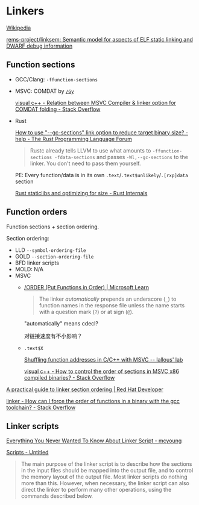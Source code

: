 # Linkers
[Wikipedia](https://en.wikipedia.org/wiki/Linker_(computing))

[rems-project/linksem: Semantic model for aspects of ELF static linking and DWARF debug information](https://github.com/rems-project/linksem)

## Function sections
- GCC/Clang: `-ffunction-sections`

- MSVC: COMDAT by [`/Gy`](https://learn.microsoft.com/en-us/cpp/build/reference/gy-enable-function-level-linking)

  [visual c++ - Relation between MSVC Compiler & linker option for COMDAT folding - Stack Overflow](https://stackoverflow.com/questions/40554894/relation-between-msvc-compiler-linker-option-for-comdat-folding)

- Rust
  
  [How to use "--gc-sections" link option to reduce target binary size? - help - The Rust Programming Language Forum](https://users.rust-lang.org/t/how-to-use-gc-sections-link-option-to-reduce-target-binary-size/71374/3)
  > Rustc already tells LLVM to use what amounts to `-ffunction-sections -fdata-sections` and passes `-Wl,--gc-sections` to the linker. You don't need to pass them yourself.

  PE: Every function/data is in its own `.text`/`.text$unlikely`/`.[rxp]data` section

  [Rust staticlibs and optimizing for size - Rust Internals](https://internals.rust-lang.org/t/rust-staticlibs-and-optimizing-for-size/5746)

## Function orders
Function sections + section ordering.

Section ordering:
- LLD `--symbol-ordering-file`
- GOLD `--section-ordering-file`
- BFD linker scripts
- MOLD: N/A
- MSVC
  - [/ORDER (Put Functions in Order) | Microsoft Learn](https://learn.microsoft.com/en-us/cpp/build/reference/order-put-functions-in-order)

    > The linker *automatically* prepends an underscore (`_`) to function names in the response file unless the name starts with a question mark (`?`) or at sign (`@`).

    "automatically" means cdecl?

    对链接速度有不小影响？

  - `.text$X`

    [Shuffling function addresses in C/C++ with MSVC -- lallous' lab](http://lallouslab.net/2018/03/26/shuffling-function-addresses-in-c-c-with-msvc/)

    [visual c++ - How to control the order of sections in MSVC x86 compiled binaries? - Stack Overflow](https://stackoverflow.com/questions/47704336/how-to-control-the-order-of-sections-in-msvc-x86-compiled-binaries)

[A practical guide to linker section ordering | Red Hat Developer](https://developers.redhat.com/articles/2024/06/13/practical-guide-linker-section-ordering#linker_section_ordering)

[linker - How can I force the order of functions in a binary with the gcc toolchain? - Stack Overflow](https://stackoverflow.com/questions/6614209/how-can-i-force-the-order-of-functions-in-a-binary-with-the-gcc-toolchain)

## Linker scripts
[Everything You Never Wanted To Know About Linker Script - mcyoung](https://mcyoung.xyz/2021/06/01/linker-script/)

[Scripts - Untitled](https://sourceware.org/binutils/docs-2.21/ld/Scripts.html#Scripts)
> The main purpose of the linker script is to describe how the sections in the input files should be mapped into the output file, and to control the memory layout of the output file. Most linker scripts do nothing more than this. However, when necessary, the linker script can also direct the linker to perform many other operations, using the commands described below.